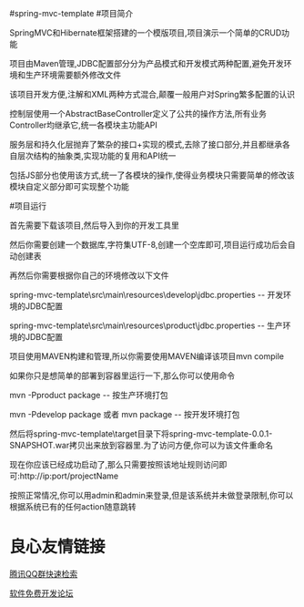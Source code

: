 #spring-mvc-template
#项目简介

SpringMVC和Hibernate框架搭建的一个模版项目,项目演示一个简单的CRUD功能

项目由Maven管理,JDBC配置部分分为产品模式和开发模式两种配置,避免开发环境和生产环境需要额外修改文件

该项目开发方便,注解和XML两种方式混合,颠覆一般用户对Spring繁多配置的认识

控制层使用一个AbstractBaseController定义了公共的操作方法,所有业务Controller均继承它,统一各模块主功能API

服务层和持久化层抛弃了繁杂的接口+实现的模式,去除了接口部分,并且都继承各自层次结构的抽象类,实现功能的复用和API统一

包括JS部分也使用该方式,统一了各模块的操作,使得业务模块只需要简单的修改该模块自定义部分即可实现整个功能

#项目运行

首先需要下载该项目,然后导入到你的开发工具里

然后你需要创建一个数据库,字符集UTF-8,创建一个空库即可,项目运行成功后会自动创建表

再然后你需要根据你自己的环境修改以下文件

spring-mvc-template\src\main\resources\develop\jdbc.properties -- 开发环境的JDBC配置

spring-mvc-template\src\main\resources\product\jdbc.properties -- 生产环境的JDBC配置

项目使用MAVEN构建和管理,所以你需要使用MAVEN编译该项目mvn compile

如果你只是想简单的部署到容器里运行一下,那么你可以使用命令

mvn -Pproduct package                 -- 按生产环境打包

mvn -Pdevelop package 或者 mvn package  -- 按开发环境打包

然后将spring-mvc-template\target目录下将spring-mvc-template-0.0.1-SNAPSHOT.war拷贝出来放到容器里.为了访问方便,你可以为该文件重命名

现在你应该已经成功启动了,那么只需要按照该地址规则访问即可:http://ip:port/projectName

按照正常情况,你可以用admin和admin来登录,但是该系统并未做登录限制,你可以根据系统已有的任何action随意跳转


 # 良心友情链接

[腾讯QQ群快速检索](http://u.720life.cn/s/8cf73f7c)

[软件免费开发论坛](http://u.720life.cn/s/bbb01dc0)